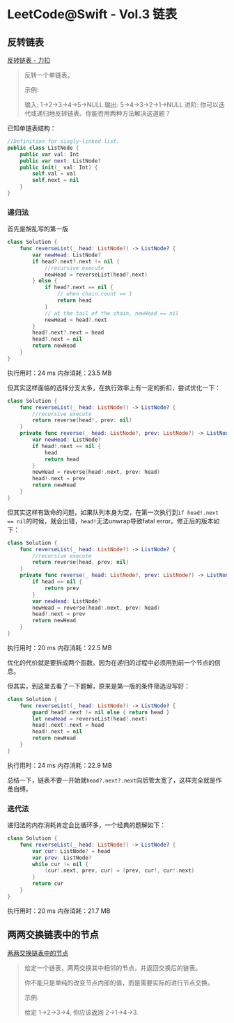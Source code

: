 # LeetCode@Swift - Vol.3 链表

## 反转链表

[反转链表 - 力扣](https://leetcode-cn.com/problems/reverse-linked-list/)

> 反转一个单链表。
> 
> 示例:
> 
> 输入: 1->2->3->4->5->NULL
> 输出: 5->4->3->2->1->NULL
> 进阶:
> 你可以迭代或递归地反转链表。你能否用两种方法解决这道题？

已知单链表结构：

```swift
//Definition for singly-linked list.
public class ListNode {
    public var val: Int
    public var next: ListNode?
    public init(_ val: Int) {
        self.val = val
        self.next = nil
    }
}
 ```

### 递归法

首先是胡乱写的第一版

```swift
class Solution {
    func reverseList(_ head: ListNode?) -> ListNode? {
        var newHead: ListNode?
        if head?.next?.next != nil {
            //recursive execute
            newHead = reverseList(head?.next)
        } else {
            if head?.next == nil {
                // when chain.count == 1
                return head
            }
            // at the tail of the chain, newHead == nil
            newHead = head?.next
        }
        head?.next?.next = head
        head?.next = nil
        return newHead
    }
}
```

执行用时：24 ms 内存消耗：23.5 MB

但其实这样面临的选择分支太多，在执行效率上有一定的折扣，尝试优化一下：

```swift
class Solution {
    func reverseList(_ head: ListNode?) -> ListNode? {
        //recursive execute
        return reverse(head!, prev: nil)
    }
    private func reverse(_ head: ListNode?, prev: ListNode?) -> ListNode? {
        var newHead: ListNode?
        if head!.next == nil {
            head
            return head
        }
        newHead = reverse(head!.next, prev: head)
        head!.next = prev
        return newHead
    }
}
```

但其实这样有致命的问题，如果队列本身为空，在第一次执行到`if head!.next == nil`的时候，就会出错，`head!`无法unwrap导致fatal error。修正后的版本如下：

```swift
class Solution {
    func reverseList(_ head: ListNode?) -> ListNode? {
        //recursive execute
        return reverse(head, prev: nil)
    }
    private func reverse(_ head: ListNode?, prev: ListNode?) -> ListNode? {
        if head == nil {
            return prev
        }
        var newHead: ListNode?
        newHead = reverse(head!.next, prev: head)
        head!.next = prev
        return newHead
    }
}
```

执行用时：20 ms 内存消耗：22.5 MB

优化的代价就是要拆成两个函数。因为在递归的过程中必须用到前一个节点的信息。

但其实，到这里去看了一下题解，原来是第一版的条件筛选没写好：

```swift
class Solution {
    func reverseList(_ head: ListNode?) -> ListNode? {
        guard head?.next != nil else { return head }
        let newHead = reverseList(head!.next)
        head!.next!.next = head
        head!.next = nil
        return newHead
    }
}
```

执行用时：24 ms 内存消耗：22.9 MB

总结一下，链表不要一开始就`head?.next?.next`向后管太宽了，这样完全就是作茧自缚。

### 迭代法

递归法的内存消耗肯定会比循环多，一个经典的题解如下：

```swift
class Solution {
    func reverseList(_ head: ListNode?) -> ListNode? {
        var cur: ListNode? = head
        var prev: ListNode?
        while cur != nil {
            (cur!.next, prev, cur) = (prev, cur!, cur!.next)
        }
        return cur
    }
}
```

执行用时：20 ms 内存消耗：21.7 MB

## 两两交换链表中的节点

[两两交换链表中的节点](https://leetcode-cn.com/problems/swap-nodes-in-pairs/)

> 给定一个链表，两两交换其中相邻的节点，并返回交换后的链表。
> 
> 你不能只是单纯的改变节点内部的值，而是需要实际的进行节点交换。
> 
> 示例:
> 
> 给定 1->2->3->4, 你应该返回 2->1->4->3.
